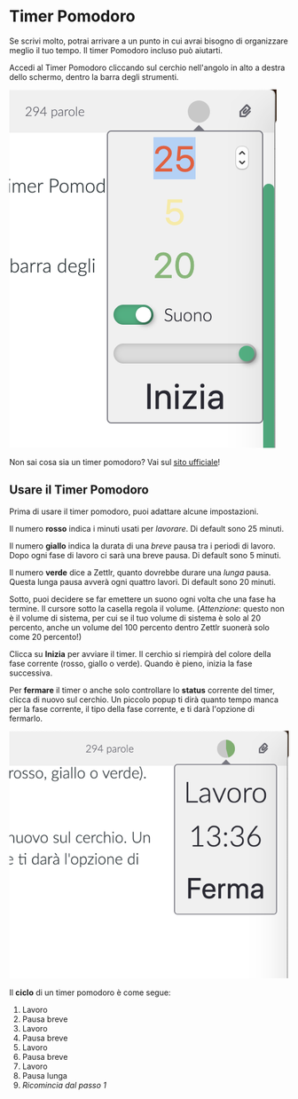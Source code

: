 # Timer Pomodoro

Se scrivi molto, potrai arrivare a un punto in cui avrai bisogno di organizzare meglio il tuo tempo. Il timer Pomodoro incluso può aiutarti.

Accedi al Timer Pomodoro cliccando sul cerchio nell'angolo in alto a destra dello schermo, dentro la barra degli strumenti.


![Timer Pomodoro](../img/pomodoro_init.png)

Non sai cosa sia un timer pomodoro? Vai sul [sito ufficiale](https://francescocirillo.com/pages/pomodoro-technique)!

## Usare il Timer Pomodoro

Prima di usare il timer pomodoro, puoi adattare alcune impostazioni.

Il numero **rosso** indica i minuti usati per _lavorare_. Di default sono 25 minuti.

Il numero **giallo** indica la durata di una _breve_ pausa tra i periodi di lavoro. Dopo ogni fase di lavoro ci sarà una breve pausa. Di default sono 5 minuti.

Il numero **verde** dice a Zettlr, quanto dovrebbe durare una _lunga_ pausa. Questa lunga pausa avverà ogni quattro lavori. Di default sono 20 minuti.

Sotto, puoi decidere se far emettere un suono ogni volta che una fase ha termine. Il cursore sotto la casella regola il volume. (_Attenzione_: questo non è il volume di sistema, per cui se il tuo volume di sistema è solo al 20 percento, anche un volume del 100 percento dentro Zettlr suonerà solo come 20 percento!)

Clicca su **Inizia** per avviare il timer. Il cerchio si riempirà del colore della fase corrente (rosso, giallo o verde). Quando è pieno, inizia la fase successiva.

Per **fermare** il timer o anche solo controllare lo **status** corrente del timer, clicca di nuovo sul cerchio. Un piccolo popup ti dirà quanto tempo manca per la fase corrente, il tipo della fase corrente, e ti darà l'opzione di fermarlo.

![Timer Pomodoro in corso](../img/pomodoro_run.png)

Il **ciclo** di un timer pomodoro è come segue:

1. Lavoro
2. Pausa breve
3. Lavoro
4. Pausa breve
5. Lavoro
6. Pausa breve
7. Lavoro
8. Pausa lunga
9. _Ricomincia dal passo 1_
